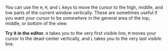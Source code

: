 You can use the `H`, `M`, and `L` keys to move the cursor to the high, middle, and low parts of the current window vertically. These are sometimes useful if you want your cursor to be _somewhere_ in the general area of the top, middle, or bottom of the view.

**Try it in the editor.** `H` takes you to the very first visible line, `M` moves your cursor to the dead-center vertically, and `L` takes you to the very last visible line.
